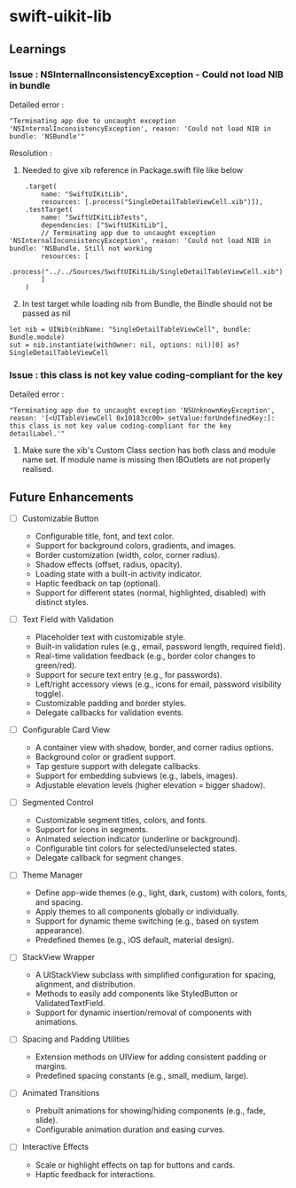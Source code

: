 # swift-uikit-lib

## Learnings

### Issue : NSInternalInconsistencyException - Could not load NIB in bundle

Detailed error :
```
"Terminating app due to uncaught exception 'NSInternalInconsistencyException', reason: 'Could not load NIB in bundle: 'NSBundle'"
```

Resolution :

1. Needed to give xib reference in Package.swift file like below

```
    .target(
        name: "SwiftUIKitLib",
        resources: [.process("SingleDetailTableViewCell.xib")]),
    .testTarget(
        name: "SwiftUIKitLibTests",
        dependencies: ["SwiftUIKitLib"],
        // Terminating app due to uncaught exception 'NSInternalInconsistencyException', reason: 'Could not load NIB in bundle: 'NSBundle. Still not working
        resources: [
            .process("../../Sources/SwiftUIKitLib/SingleDetailTableViewCell.xib")
        ]
    )
```

2. In test target while loading nib from Bundle, the Bindle should not be passed
as nil

```
let nib = UINib(nibName: "SingleDetailTableViewCell", bundle: Bundle.module)
sut = nib.instantiate(withOwner: nil, options: nil)[0] as? SingleDetailTableViewCell
```


### Issue : this class is not key value coding-compliant for the key

Detailed error :
```
"Terminating app due to uncaught exception 'NSUnknownKeyException', reason: '[<UITableViewCell 0x10183cc00> setValue:forUndefinedKey:]: this class is not key value coding-compliant for the key detailLabel.'"

```

1. Make sure the xib's Custom Class section has both class and module name set.
If module name is missing then IBOutlets are not properly realised.

## Future Enhancements
- [ ] Customizable Button
    - Configurable title, font, and text color.
    - Support for background colors, gradients, and images.
    - Border customization (width, color, corner radius).
    - Shadow effects (offset, radius, opacity).
    - Loading state with a built-in activity indicator.
    - Haptic feedback on tap (optional).
    - Support for different states (normal, highlighted, disabled) with distinct styles.

- [ ] Text Field with Validation
    - Placeholder text with customizable style.
    - Built-in validation rules (e.g., email, password length, required field).
    - Real-time validation feedback (e.g., border color changes to green/red).
    - Support for secure text entry (e.g., for passwords).
    - Left/right accessory views (e.g., icons for email, password visibility toggle).
    - Customizable padding and border styles.
    - Delegate callbacks for validation events.

- [ ] Configurable Card View
    - A container view with shadow, border, and corner radius options.
    - Background color or gradient support.
    - Tap gesture support with delegate callbacks.
    - Support for embedding subviews (e.g., labels, images).
    - Adjustable elevation levels (higher elevation = bigger shadow).

- [ ] Segmented Control
    - Customizable segment titles, colors, and fonts.
    - Support for icons in segments.
    - Animated selection indicator (underline or background).
    - Configurable tint colors for selected/unselected states.
    - Delegate callback for segment changes.
    
- [ ] Theme Manager
    - Define app-wide themes (e.g., light, dark, custom) with colors, fonts, and spacing.
    - Apply themes to all components globally or individually.
    - Support for dynamic theme switching (e.g., based on system appearance).
    - Predefined themes (e.g., iOS default, material design).

- [ ] StackView Wrapper
    - A UIStackView subclass with simplified configuration for spacing, alignment, and distribution.
    - Methods to easily add components like StyledButton or ValidatedTextField.
    - Support for dynamic insertion/removal of components with animations.

- [ ] Spacing and Padding Utilities
    - Extension methods on UIView for adding consistent padding or margins.
    - Predefined spacing constants (e.g., small, medium, large).

- [ ] Animated Transitions
    - Prebuilt animations for showing/hiding components (e.g., fade, slide).
    - Configurable animation duration and easing curves.

- [ ] Interactive Effects
    - Scale or highlight effects on tap for buttons and cards.
    - Haptic feedback for interactions.






